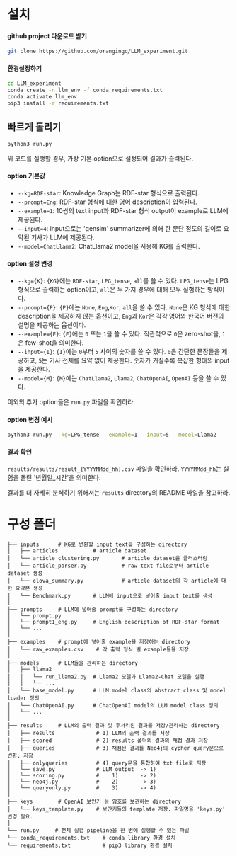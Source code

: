 # 설치

#### github project 다운로드 받기

```bash
git clone https://github.com/orangingq/LLM_experiment.git
```

#### 환경설정하기

```bash
cd LLM_experiment
conda create -n llm_env -f conda_requirements.txt
conda activate llm_env
pip3 install -r requirements.txt
```

## 빠르게 돌리기

```bash
python3 run.py
```

위 코드를 실행할 경우, 가장 기본 option으로 설정되어 결과가 출력된다.

#### option 기본값

- `--kg=RDF-star`: Knowledge Graph는 RDF-star 형식으로 출력된다.
- `--prompt=Eng`: RDF-star 형식에 대한 영어 description이 입력된다.
- `--example=1`: 10쌍의 text input과 RDF-star 형식 output이 example로 LLM에 제공된다.
- `--input=4`: input으로는 'gensim' summarizer에 의해 한 문단 정도의 길이로 요약된 기사가 LLM에 제공된다.
- `--model=ChatLlama2`: ChatLlama2 model을 사용해 KG를 출력한다.

#### option 설정 변경

- `--kg={K}`: `{KG}`에는 `RDF-star`, `LPG_tense`, `all`를 쓸 수 있다. `LPG_tense`는 LPG 형식으로 출력하는 option이고, `all`은 두 가지 경우에 대해 모두 실험하는 방식이다.
- `--prompt={P}`: `{P}`에는 `None`, `Eng`,`Kor`, `all`을 쓸 수 있다. `None`은 KG 형식에 대한 description을 제공하지 않는 옵션이고, `Eng`과 `Kor`은 각각 영어와 한국어 버전의 설명을 제공하는 옵션이다.
- `--example={E}`: `{E}`에는 `0` 또는 `1`을 쓸 수 있다. 직관적으로 `0`은 zero-shot을, `1`은 few-shot을 의미한다.
- `--input={I}`: `{I}`에는 `0`부터 `5` 사이의 숫자를 쓸 수 있다. `0`은 간단한 문장들을 제공하고, `5`는 기사 전체를 요약 없이 제공한다. 숫자가 커질수록 복잡한 형태의 input을 제공한다.
- `--model={M}`: `{M}`에는 `ChatLlama2`, `Llama2`, `ChatOpenAI`, `OpenAI` 등을 쓸 수 있다.

이외의 추가 option들은 `run.py` 파일을 확인하라.

#### option 변경 예시

```bash
python3 run.py --kg=LPG_tense --example=1 --input=5 --model=Llama2
```

#### 결과 확인

`results/results/result_{YYYYMMdd_hh}.csv` 파일을 확인하라.
`YYYYMMdd_hh`는 실험을 돌린 '년월일\_시간'을 의미한다.

결과를 더 자세히 분석하기 위해서는 `results` directory의 README 파일을 참고하라.

# 구성 폴더

```python3
├── inputs      # KG로 변환할 input text를 구성하는 directory
│   ├── articles           # article dataset
│   └── article_clustering.py       # article dataset을 클러스터링
│   └── article_parser.py           # raw text file로부터 article dataset 생성
│   └── clova_summary.py            # article dataset의 각 article에 대한 요약본 생성
│   └── Benchmark.py       # LLM에 input으로 넣어줄 input text를 생성
│
├── prompts     # LLM에 넣어줄 prompt를 구성하는 directory
│   └── prompt.py
│   └── prompt1_eng.py     # English description of RDF-star format
│   └── ...
│
├── examples    # prompt에 넣어줄 example을 저장하는 directory
│   └── raw_examples.csv    # 각 출력 형식 별 example들을 저장
│
├── models      # LLM들을 관리하는 directory
│   ├── llama2
│   │   └── run_llama2.py  # Llama2 모델과 Llama2-Chat 모델을 실행
│   │   └── ...
│   └── base_model.py      # LLM model class의 abstract class 및 model loader 정의
│   └── ChatOpenAI.py      # ChatOpenAI model의 LLM model class 정의
│   └── ...
│
├── results     # LLM의 출력 결과 및 후처리된 결과를 저장/관리하는 directory
│   ├── results             # 1) LLM의 출력 결과를 저장
│   ├── scored              # 2) results 폴더의 결과의 채점 결과 저장
│   ├── queries             # 3) 채점된 결과를 Neo4j의 cypher query문으로 변환, 저장
│   ├── onlyqueries         # 4) query문을 통합하여 txt file로 저장
│   └── save.py             # LLM output  -> 1)
│   └── scoring.py          #    1)       -> 2)
│   └── neo4j.py            #    2)       -> 3)
│   └── queryonly.py        #    3)       -> 4)
│
├── keys        # OpenAI 보안키 등 암호를 보관하는 directory
│   └── keys_template.py    # 보안키들의 template 저장. 파일명을 'keys.py' 변경 필요.
│
└── run.py     # 전체 실험 pipeline을 한 번에 실행할 수 있는 파일
└── conda_requirements.txt    # conda library 환경 설치
└── requirements.txt          # pip3 library 환경 설치
```
